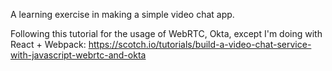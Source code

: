 A learning exercise in making a simple video chat app. 

Following this tutorial for the usage of WebRTC, Okta, except I'm doing with React + Webpack: 
https://scotch.io/tutorials/build-a-video-chat-service-with-javascript-webrtc-and-okta